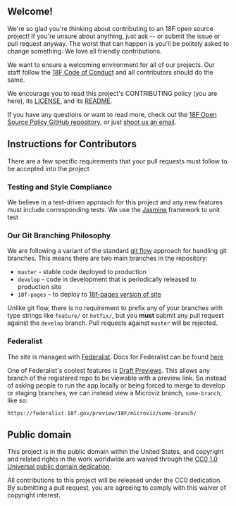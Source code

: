 ## Welcome!

We're so glad you're thinking about contributing to an 18F open source project!
If you're unsure about anything, just ask -- or submit the issue or pull request
anyway. The worst that can happen is you'll be politely asked to change
something. We love all friendly contributions.

We want to ensure a welcoming environment for all of our projects. Our staff
follow the [18F Code of
Conduct](https://github.com/18F/code-of-conduct/blob/master/code-of-conduct.md)
and all contributors should do the same.

We encourage you to read this project's CONTRIBUTING policy (you are here), its
[LICENSE](LICENSE.md), and its [README](README.md).

If you have any questions or want to read more, check out the [18F Open Source
Policy GitHub repository]( https://github.com/18f/open-source-policy), or just
[shoot us an email](mailto:18f@gsa.gov).

## Instructions for Contributors

There are a few specific requirements that your pull requests must follow to be
accepted into the project

### Testing and Style Compliance

We believe in a test-driven approach for this project and any new features must
include corresponding tests. We use the
[Jasmine](http://jasmine.github.io/) framework to unit test

### Our Git Branching Philosophy

We are following a variant of the standard [git
flow](http://nvie.com/posts/a-successful-git-branching-model/) approach for
handling git branches. This means there are two main branches in the repository:

* `master` - stable code deployed to production
* `develop` - code in development that is periodically released to production site
* `18f-pages` – to deploy to [18f-pages version of site](http://18f.github.io/microviz/)

Unlike git flow, there is no requirement to prefix any of your branches with
type strings like `feature/` or `hotfix/`, but you **must** submit any pull
request against the `develop` branch. Pull requests against `master` will be
rejected.

### Federalist

The site is managed with [Federalist](https://federalist.18f.gov). Docs for Federalist can be found [here](https://federalist-docs.18f.gov/)

One of Federalist's coolest features is [Draft Previews](https://federalist-docs.18f.gov/pages/using-federalist/#managing-site-settings/). This allows any branch of the registered repo to be viewable with a preview link. So instead of asking people to run the app locally or being forced to merge to develop or staging branches, we can instead view a Microviz branch, `some-branch`, like so:

```https://federalist.18f.gov/preview/18F/microviz/some-branch/```

## Public domain

This project is in the public domain within the United States, and
copyright and related rights in the work worldwide are waived through
the [CC0 1.0 Universal public domain dedication](https://creativecommons.org/publicdomain/zero/1.0/).

All contributions to this project will be released under the CC0
dedication. By submitting a pull request, you are agreeing to comply
with this waiver of copyright interest.
